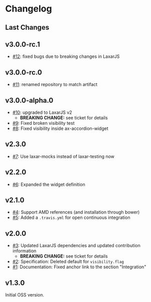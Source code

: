 # Changelog

## Last Changes


## v3.0.0-rc.1

- [#12](https://github.com/LaxarJS/laxar-show-hide-widget/issues/12): fixed bugs due to breaking changes in LaxarJS


## v3.0.0-rc.0

- [#11](https://github.com/LaxarJS/laxar-show-hide-widget/issues/11): renamed repository to match artifact


## v3.0.0-alpha.0

- [#10](https://github.com/LaxarJS/laxar-show-hide-widget/issues/10): upgraded to LaxarJS v2
    + **BREAKING CHANGE:** see ticket for details
- [#9](https://github.com/LaxarJS/laxar-show-hide-widget/issues/9): Fixed broken visibility test
- [#8](https://github.com/LaxarJS/laxar-show-hide-widget/issues/8): Fixed visibility inside ax-accordion-widget


## v2.3.0

- [#7](https://github.com/LaxarJS/laxar-show-hide-widget/issues/7): Use laxar-mocks instead of laxar-testing now


## v2.2.0

- [#6](https://github.com/LaxarJS/laxar-show-hide-widget/issues/6): Expanded the widget definition


## v2.1.0

- [#4](https://github.com/LaxarJS/laxar-show-hide-widget/issues/4): Support AMD references (and installation through bower)
- [#5](https://github.com/LaxarJS/laxar-show-hide-widget/issues/5): Added a `.travis.yml` for open continuous integration


## v2.0.0

- [#3](https://github.com/LaxarJS/laxar-show-hide-widget/issues/3): Updated LaxarJS dependencies and updated contribution information
  + **BREAKING CHANGE:** see ticket for details
- [#2](https://github.com/LaxarJS/laxar-show-hide-widget/issues/2): Specification: Deleted default for `visibility.flag`
- [#1](https://github.com/LaxarJS/laxar-show-hide-widget/issues/1): Documentation: Fixed anchor link to the section "Integration"


## v1.3.0

Initial OSS version.
